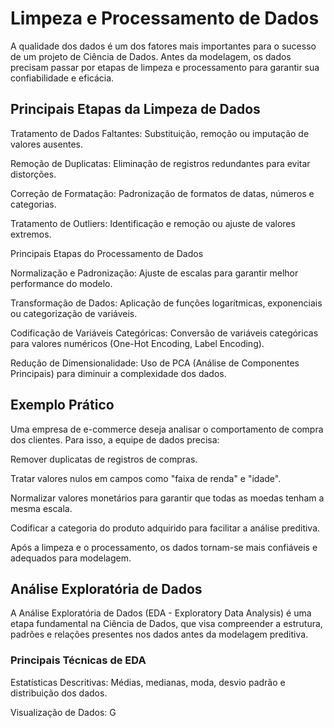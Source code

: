 # Limpeza e Processamento de Dados

A qualidade dos dados é um dos fatores mais importantes para o sucesso de um projeto de Ciência de Dados. Antes da modelagem, os dados precisam passar por etapas de limpeza e processamento para garantir sua confiabilidade e eficácia.

## Principais Etapas da Limpeza de Dados

Tratamento de Dados Faltantes: Substituição, remoção ou imputação de valores ausentes.

Remoção de Duplicatas: Eliminação de registros redundantes para evitar distorções.

Correção de Formatação: Padronização de formatos de datas, números e categorias.

Tratamento de Outliers: Identificação e remoção ou ajuste de valores extremos.

Principais Etapas do Processamento de Dados

Normalização e Padronização: Ajuste de escalas para garantir melhor performance do modelo.

Transformação de Dados: Aplicação de funções logarítmicas, exponenciais ou categorização de variáveis.

Codificação de Variáveis Categóricas: Conversão de variáveis categóricas para valores numéricos (One-Hot Encoding, Label Encoding).

Redução de Dimensionalidade: Uso de PCA (Análise de Componentes Principais) para diminuir a complexidade dos dados.

## Exemplo Prático

Uma empresa de e-commerce deseja analisar o comportamento de compra dos clientes. Para isso, a equipe de dados precisa:

Remover duplicatas de registros de compras.

Tratar valores nulos em campos como "faixa de renda" e "idade".

Normalizar valores monetários para garantir que todas as moedas tenham a mesma escala.

Codificar a categoria do produto adquirido para facilitar a análise preditiva.

Após a limpeza e o processamento, os dados tornam-se mais confiáveis e adequados para modelagem.

## Análise Exploratória de Dados

A Análise Exploratória de Dados (EDA - Exploratory Data Analysis) é uma etapa fundamental na Ciência de Dados, que visa compreender a estrutura, padrões e relações presentes nos dados antes da modelagem preditiva.

### Principais Técnicas de EDA

Estatísticas Descritivas: Médias, medianas, moda, desvio padrão e distribuição dos dados.

Visualização de Dados: G